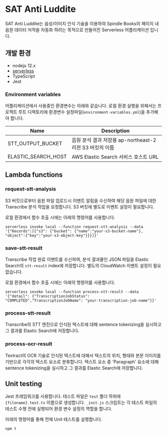 # SAT Anti Luddite

SAT Anti Luddite는 음성/이미지 인식 기술을 이용하여 Spindle Books의 페이지 내 음원 데이터 저작을 자동화 하려는 목적으로 만들어진 Serverless 어플리케이션 입니다.

## 개발 환경
* nodejs 12.x
* [serverless](https://www.serverless.com/)
* TypeScript
* Jest

### Environment variables
어플리케이션에서 사용중인 환경변수는 아래와 같습니다. 로컬 환경 실행을 위해서는 프로젝트 루트 디렉토리에 환경변수 설정파일(`environment-variables.yml`)을 추가해야 합니다.

|Name|Description|
|---|---|
|STT_OUTPUT_BUCKET|음원 분석 결과 저장용 ap-northeast-2 리젼 S3 버킷의 이름|
|ELASTIC_SEARCH_HOST|AWS Elastic Search 서비스 호스트 URL|

## Lambda functions
### request-stt-analysis
S3 버킷으로부터 음원 파일 업로드시 이벤트 알림을 수신하여 해당 음원 파일에 대한 Transcribe 분석 작업을 요청합니다. S3 버킷에 별도로 이벤트 설정이 필요합니다.

로컬 환경에서 함수 호출 시에는 아래의 명령어를 사용합니다.

```
serverless invoke local --function request-stt-analysis --data '{"Records":[{"s3": {"bucket": {"name":"your-s3-bucket-name"}, "object":{"key":"your-s3-object-key"}}}]}'
```

### save-stt-result
Transcribe 작업 완료 이벤트를 수신하여, 분석 결과물인 JSON 파일을 Elastic Search의 `stt-result` index에 저장합니다. 별도의 CloudWatch 이벤트 설정이 필요 없습니다.

로컬 환경에서 함수 호출 시에는 아래의 명령어를 사용합니다.

```
serverless invoke local --function process-stt-result --data '{"detail": {"TranscriptionJobStatus": "COMPLETED","TranscriptionJobName": "your-transcription-job-name"}}'
```

### process-stt-result
Transcribe의 STT 엔진으로 인식된 텍스트에 대해 sentence tokenizing을 실시하고 그 결과를 Elastic Search에 저장합니다.

### process-ocr-result
Textract의 OCR 기술로 인식된 텍스트에 대해서 텍스트의 위치, 형태와 본문 이미지를 기반으로 각각의 텍스트 요소로 분류합니다. 텍스트 요소 중 'Paragraph' 요소에 대해 sentence tokenizing을 실시하고 그 결과를 Elastic Search에 저장합니다.

## Unit testing
Jest 프레임워크를 사용합니다. 테스트 파일은 `test` 폴더 하위에 `{filename}.test.ts` 이름으로 생성합니다. `_init.js` 스크립트는 각 테스트 파일의 테스트 수행 전에 실행되어 환경 변수 설정의 역할을 합니다. 

아래의 명령어를 통해 전체 Unit 테스트를 실행합니다.

```
npm t
```